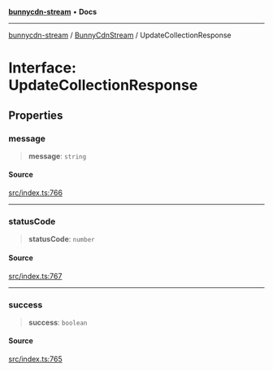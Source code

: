 [**bunnycdn-stream**](../../../README.md) • **Docs**

***

[bunnycdn-stream](../../../globals.md) / [BunnyCdnStream](../README.md) / UpdateCollectionResponse

# Interface: UpdateCollectionResponse

## Properties

### message

> **message**: `string`

#### Source

[src/index.ts:766](https://github.com/dan-online/bunnycdn-stream/blob/d70c6fd/src/index.ts#L766)

***

### statusCode

> **statusCode**: `number`

#### Source

[src/index.ts:767](https://github.com/dan-online/bunnycdn-stream/blob/d70c6fd/src/index.ts#L767)

***

### success

> **success**: `boolean`

#### Source

[src/index.ts:765](https://github.com/dan-online/bunnycdn-stream/blob/d70c6fd/src/index.ts#L765)
